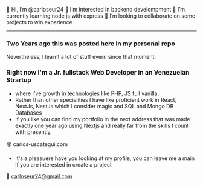 👋 Hi, I’m @carloseur24
👀 I’m interested in backend develompment
🌱 I’m currently learning node js with express
💞️ I’m looking to collaborate on some projects to win experience

-------

### Two Years ago this was posted here in my personal repo
Nevertheless, I learnt a lot of stuff evern since that moment.

### Right now I'm a Jr. fullstack Web Developer in an Venezuelan Strartup

- where I've growth in technologies like PHP, JS full vanilla,
- Rather than other specialities I have like proficient work in React, NextJs, NestJs which I consider magic and SQL and Mongo DB Databases
- If you like you can find my portfolio in the next address that was made exactly one year ago using Nextjs and really far from the skills I count with presently.

🕸️ carlos-uscategui.com

- It's a pleasuere have you looking at my profile, you can leave me a main if you are interested in create a project

📩 carloseur24@gmail.com
